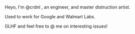 Heyo, I'm @crdnl , an engineer, and master distruction artist.

Used to work for Google and Walmart Labs.

GLHF and feel free to @ me on interesting issues!
